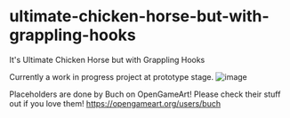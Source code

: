 # ultimate-chicken-horse-but-with-grappling-hooks
It's Ultimate Chicken Horse but with Grappling Hooks

Currently a work in progress project at prototype stage.
![image](https://user-images.githubusercontent.com/17040644/171203874-d0c3dc7f-7e51-4c18-abfa-732bd0a9b228.png)

Placeholders are done by Buch on OpenGameArt! Please check their stuff out if you love them!
https://opengameart.org/users/buch
